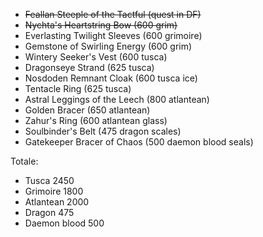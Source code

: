 + ~~Feallan Steeple of the Tactful (quest in DF)~~
+ ~~Nychta's Heartstring Bow (600 grim)~~
+ Everlasting Twilight Sleeves (600 grimoire)
+ Gemstone of Swirling Energy (600 grim)
+ Wintery Seeker's Vest (600 tusca)
+ Dragonseye Strand (625 tusca)
+ Nosdoden Remnant Cloak (600 tusca ice)
+ Tentacle Ring (625 tusca)
+ Astral Leggings of the Leech (800 atlantean)
+ Golden Bracer (650 atlantean)
+ Zahur's Ring (600 atlantean glass)
+ Soulbinder's Belt (475 dragon scales)
+ Gatekeeper Bracer of Chaos (500 daemon blood seals)

Totale:
+ Tusca 2450
+ Grimoire 1800
+ Atlantean 2000
+ Dragon 475
+ Daemon blood 500

